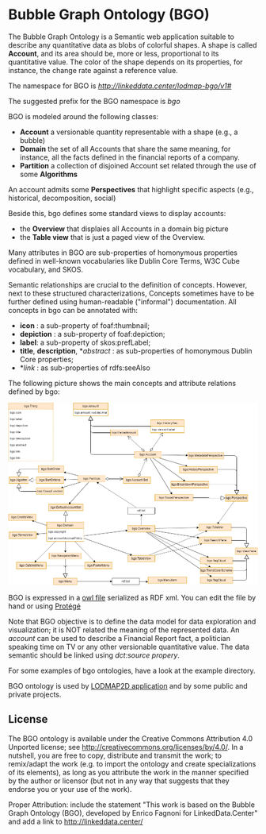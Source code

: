 Bubble Graph Ontology (BGO)
==========================

The Bubble Graph Ontology is a Semantic web application suitable to describe any quantitative data as blobs of colorful shapes. 
A shape is called **Account**, and its area should be, more or less, proportional to its quantitative value. The color of the shape depends on its properties, for instance, the change rate against a reference value.

The namespace for BGO is *http://linkeddata.center/lodmap-bgo/v1#*

The suggested prefix for the BGO namespace is *bgo*

BGO is modeled around the following classes:
- **Account**  a versionable quantity representable with a shape (e.g., a bubble) 
- **Domain** the set of all Accounts that share the same meaning, for instance, all the facts defined in the financial reports of a company.
- **Partition** a collection of disjoined Account set related through the use of some **Algorithms**

An account admits some **Perspectives** that highlight specific aspects (e.g., historical, decomposition, social)

Beside this, bgo defines some standard views to display accounts:

- the **Overview** that displaies all Accounts in a domain big picture 
- the **Table view** that is just a paged view of the Overview.

Many attributes in BGO are sub-properties of homonymous properties defined in well-known vocabularies like Dublin Core Terms, W3C Cube vocabulary, and SKOS.

Semantic relationships are crucial to the definition of concepts. However, next to these structured characterizations, 
Concepts sometimes have to be further defined using human-readable ("informal") documentation. All concepts in bgo can be annotated with:

- **icon** : a sub-property of foaf:thumbnail;
- **depiction** : a sub-property of foaf:depiction;
- **label**: a sub-property of skos:prefLabel;
- **title**, **description**, **abstract* : as sub-properties of homonymous Dublin Core properties;
- **link* : as sub-properties of rdfs:seeAlso

The following picture shows the main concepts and attribute relations defined by bgo:

![UML diagram](doc/uml-diagram.png)


BGO is expressed in a [owl file](bgo.rdf) serialized as RDF xml. You can edit the file by hand or using [Protégé](httpsbgo://protege.stanford.edu/)

Note that BGO objective is to define the data model for data exploration and visualization; it is NOT related the meaning of the represented data.
An *account* can be used to describe a Financial Report fact, a politician speaking time on TV or any other versionable quantitative value. The data semantic should be linked using *dct:source propery*.

For some examples of bgo ontologies, have a look at the example directory.

BGO ontology is used by [LODMAP2D application](https://github.com/linkeddatacenter/LODMAP2D) and by some public and private projects. 

## License

The BGO ontology is available under the Creative Commons Attribution 4.0 Unported license; see http://creativecommons.org/licenses/by/4.0/. 
In a nutshell, you are free to copy, distribute and transmit the work; to remix/adapt the work (e.g. to import the ontology and create specializations of its elements),
as long as you attribute the work in the manner specified by the author or licensor 
(but not in any way that suggests that they endorse you or your use of the work).

Proper Attribution: include the statement "This work is based on the Bubble Graph Ontology (BGO), developed by Enrico Fagnoni for LinkedData.Center" and add a link to http://linkeddata.center/
